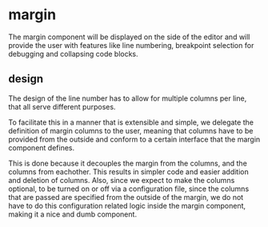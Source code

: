 # margin

The margin component will be displayed on the side of the editor and will provide the user with features like line numbering, breakpoint selection for debugging and collapsing code blocks.

## design

The design of the line number has to allow for multiple columns per line, that all serve different purposes.

To facilitate this in a manner that is extensible and simple, we delegate the definition of margin columns to the user, meaning that columns have to be provided from the outside and conform to a certain interface that the margin component defines.

This is done because it decouples the margin from the columns, and the columns from eachother. This results in simpler code and easier addition and deletion of columns. Also, since we expect to make the columns optional, to be turned on or off via a configuration file, since the columns that are passed are specified from the outside of the margin, we do not have to do this configuration related logic inside the margin component, making it a nice and dumb component.